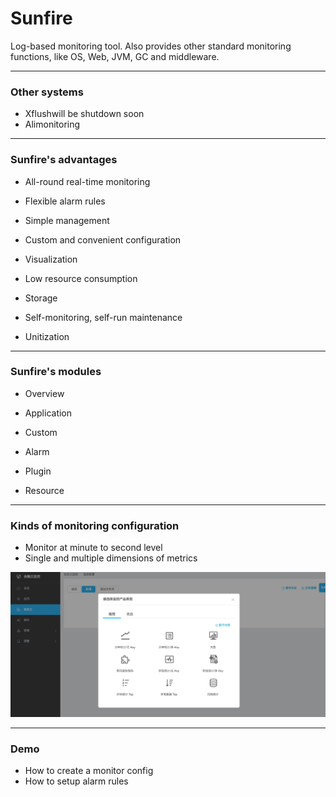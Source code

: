 # Sunfire

Log-based monitoring tool. Also provides other standard monitoring functions, like OS, Web, JVM, GC and middleware.

---

### Other systems

- Xflushwill be shutdown soon
- Alimonitoring

---

### Sunfire's advantages

- All-round real-time monitoring

- Flexible alarm rules

- Simple management

- Custom and convenient configuration

- Visualization

- Low resource consumption

- Storage

- Self-monitoring, self-run maintenance

- Unitization
	
---

### Sunfire's modules

- Overview

- Application

- Custom

- Alarm

- Plugin

- Resource

---

### Kinds of monitoring configuration

- Monitor at minute to second level
- Single and multiple dimensions of metrics

![Flux Explained](images/a.png)

---

### Demo

- How to create a monitor config
- How to setup alarm rules
